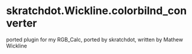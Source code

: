 # skratchdot.Wickline.colorbilnd_converter
ported plugin for my RGB_Calc, ported by skratchdot, written by Mathew Wickline

